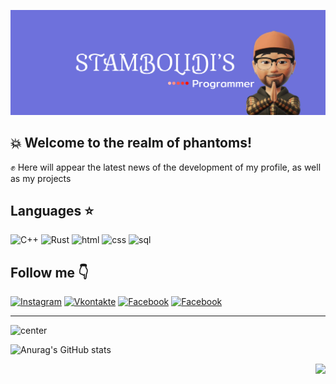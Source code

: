 ![](https://github.com/CrystalPhantom/CrystalPhantom/blob/27999c22d6ff5caf82b4e84bfe8a08e9ad9d97a1/assets/Frame%201%20(1).jpg)

## :boom: Welcome to the realm of phantoms! ##
 :fist: Here will appear the latest news of the development of my profile, as well as my projects

## Languages :star: 
![C++](https://img.shields.io/badge/-C++-000000?style=for-the-badge&logo=C%2b%2b&logoColor=6296CC)
![Rust](https://img.shields.io/badge/-Rust-000000?style=for-the-badge&logo=Rust&logoColor=FF4500)
![html](https://img.shields.io/badge/-html-000000?style=for-the-badge&logo=HTML5&logoColor=FF7F50)
![css](https://img.shields.io/badge/-css-000000?style=for-the-badge&logo=CSS3&logoColor=4169E1)
![sql](https://img.shields.io/badge/-SQL-000000?style=for-the-badge&logo=MySQL&logoColor=DCDCDC)

## Follow me :point_down:
[![Instagram](https://img.shields.io/badge/-Instagram-090909?style=for-the-badge&logo=instagram&logoColor=6E71DB)](https://www.instagram.com/alexeyshpavda)
[![Vkontakte](https://img.shields.io/badge/-Vkontakte-090909?style=for-the-badge&logo=Vk&logoColor=6E71DB)](https://vk.com/aduanite)
[![Facebook](https://img.shields.io/badge/-Facebook-090909?style=for-the-badge&logo=Facebook&logoColor=6E71DB)]()
[![Facebook](https://img.shields.io/badge/-Gmail-090909?style=for-the-badge&logo=Gmail&logoColor=6E71DB)](https://mail.google.com/mail/u/0/#sent?compose=CllgCJqWglSQgZjrJnnfggCXmLFkLbQhLzBFLttbqlcMzScSCjfjQnBKnswKKXPqDnMfzSQqTrg)



---

![center](https://github-profile-trophy.vercel.app/?username=ryo-ma&theme=dark_lover)

![Anurag's GitHub stats](https://github-readme-stats.vercel.app/api?username=CrystalPhantom&show_icons=true&theme=radical)<div id="hear" align="right"/>
  <img src="https://media.giphy.com/media/IWiAPmq1HS9QZRu8PT/giphy-downsized-large.gif" width="50"/>
</div>



